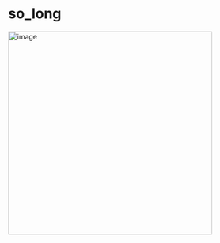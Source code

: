 # so_long

<img width="412" alt="image" src="https://user-images.githubusercontent.com/79991066/126550747-73d46919-6bac-425e-a325-2b1127056d8c.png">
